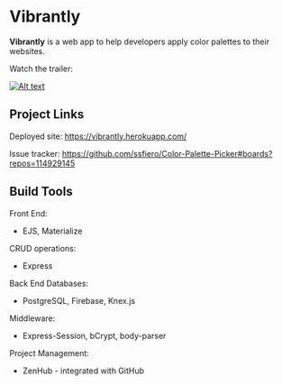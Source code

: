# Vibrantly

**Vibrantly** is a web app to help developers apply color palettes to their websites.

Watch the trailer:

[![Alt text](https://img.youtube.com/vi/aXxiMttL05k/0.jpg)](https://www.youtube.com/watch?v=aXxiMttL05k)


## Project Links

Deployed site: https://vibrantly.herokuapp.com/

Issue tracker: https://github.com/ssfiero/Color-Palette-Picker#boards?repos=114929145


## Build Tools

Front End:
* EJS, Materialize

CRUD operations:
* Express

Back End Databases:
* PostgreSQL, Firebase, Knex.js

Middleware:
* Express-Session, bCrypt, body-parser

Project Management:
* ZenHub - integrated with GitHub
